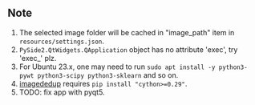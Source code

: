 ## Note

1. The selected image folder will be cached in "image_path" item in `resources/settings.json`.
2. `PySide2.QtWidgets.QApplication` object has no attribute 'exec', try 'exec_' plz.
3. For Ubuntu 23.x, one may need to run `sudo apt install -y python3-pywt python3-scipy python3-sklearn` and so on.
4. [imagededup](https://github.com/idealo/imagededup) requires `pip install "cython>=0.29"`.
5. TODO: fix app with pyqt5.